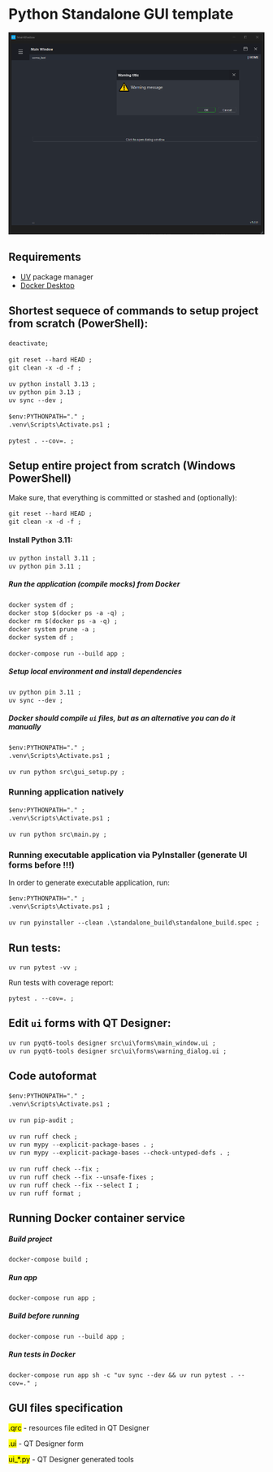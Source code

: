 # Python Standalone GUI template

[![Preview Image](images/Runtime_screenshot.png)](https://github.com/DariuszMak/python-standalone-gui-template/releases/download/0.5.0/GUI_client.exe)

## Requirements

- [UV](https://github.com/astral-sh/uv) package manager
- [Docker Desktop](https://www.docker.com/products/docker-desktop)


## Shortest sequece of commands to setup project from scratch (PowerShell):

```commandline
deactivate;

git reset --hard HEAD ; 
git clean -x -d -f ; 

uv python install 3.13 ; 
uv python pin 3.13 ; 
uv sync --dev ; 

$env:PYTHONPATH="." ; 
.venv\Scripts\Activate.ps1 ; 

pytest . --cov=. ; 

```


## Setup entire project from scratch (Windows PowerShell)

Make sure, that everything is committed or stashed and (optionally):

```commandline
git reset --hard HEAD ; 
git clean -x -d -f ; 
```

#### Install Python 3.11:

```commandline
uv python install 3.11 ; 
uv python pin 3.11 ; 
```

##### Run the application (compile mocks) from Docker

```commandline
docker system df ; 
docker stop $(docker ps -a -q) ; 
docker rm $(docker ps -a -q) ; 
docker system prune -a ; 
docker system df ; 

docker-compose run --build app ; 
```

##### Setup local environment and install dependencies

```commandline 
uv python pin 3.11 ; 
uv sync --dev ; 
```

##### Docker should compile ```ui``` files, but as an alternative you can do it manually

```commandline
$env:PYTHONPATH="." ; 
.venv\Scripts\Activate.ps1 ; 

uv run python src\gui_setup.py ; 
```

### Running application natively

```commandline
$env:PYTHONPATH="." ; 
.venv\Scripts\Activate.ps1 ; 

uv run python src\main.py ; 
```

### Running executable application via PyInstaller (generate UI forms before !!!)

In order to generate executable application, run:
```commandline
$env:PYTHONPATH="." ; 
.venv\Scripts\Activate.ps1 ; 

uv run pyinstaller --clean .\standalone_build\standalone_build.spec ; 
```


## Run tests:

```commandline
uv run pytest -vv ; 
```

Run tests with coverage report:

```commandline
pytest . --cov=. ; 
```


## Edit `ui` forms with QT Designer:

```commandline
uv run pyqt6-tools designer src\ui\forms\main_window.ui ;
uv run pyqt6-tools designer src\ui\forms\warning_dialog.ui ;
```


## Code autoformat

```commandline
$env:PYTHONPATH="." ; 
.venv\Scripts\Activate.ps1 ; 

uv run pip-audit ; 

uv run ruff check ; 
uv run mypy --explicit-package-bases . ; 
uv run mypy --explicit-package-bases --check-untyped-defs . ; 

uv run ruff check --fix ; 
uv run ruff check --fix --unsafe-fixes ; 
uv run ruff check --fix --select I ; 
uv run ruff format ; 
```

## Running Docker container service

##### Build project
```commandline
docker-compose build ; 
```

##### Run app
```commandline
docker-compose run app ; 
```

##### Build before running
```commandline
docker-compose run --build app ; 
```

##### Run tests in Docker
```commandline
docker-compose run app sh -c "uv sync --dev && uv run pytest . --cov=." ; 
```


## GUI files specification

<mark>.qrc</mark> - resources file edited in QT Designer

<mark>.ui</mark> - QT Designer form

<mark>ui_*.py</mark> - QT Designer generated tools
